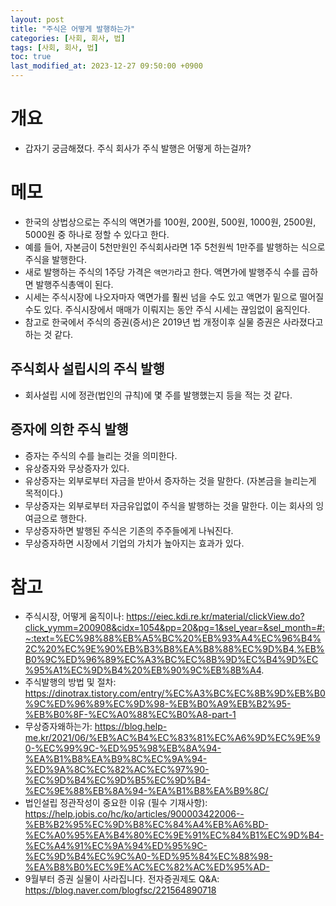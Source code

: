 ```yaml
---
layout: post
title: "주식은 어떻게 발행하는가"
categories: [사회, 회사, 법]
tags: [사회, 회사, 법]
toc: true
last_modified_at: 2023-12-27 09:50:00 +0900
---
```


# 개요
- 갑자기 궁금해졌다. 주식 회사가 주식 발행은 어떻게 하는걸까?

# 메모
- 한국의 상법상으로는 주식의 액면가를 100원, 200원, 500원, 1000원, 2500원, 5000원 중 하나로 정할 수 있다고 한다. 
- 예를 들어, 자본금이 5천만원인 주식회사라면 1주 5천원씩 1만주를 발행하는 식으로 주식을 발행한다. 
- 새로 발행하는 주식의 1주당 가격은 `액면가`라고 한다. 액면가에 발행주식 수를 곱하면 발행주식총액이 된다. 
- 시세는 주식시장에 나오자마자 액면가를 훨씬 넘을 수도 있고 액면가 밑으로 떨어질 수도 있다. 주식시장에서 매매가 이뤄지는 동안 주식 시세는 끊임없이 움직인다.
- 참고로 한국에서 주식의 증권(증서)은 2019년 법 개정이후 실물 증권은 사라졌다고 하는 것 같다. 

## 주식회사 설립시의 주식 발행
- 회사설립 시에 정관(법인의 규칙)에 몇 주를 발행했는지 등을 적는 것 같다. 

## 증자에 의한 주식 발행
- 증자는 주식의 수를 늘리는 것을 의미한다. 
- 유상증자와 무상증자가 있다. 
- 유상증자는 외부로부터 자금을 받아서 증자하는 것을 말한다. (자본금을 늘리는게 목적이다.)
- 무상증자는 외부로부터 자금유입없이 주식을 발행하는 것을 말한다. 이는 회사의 잉여금으로 행한다. 
- 무상증자하면 발행된 주식은 기존의 주주들에게 나눠진다. 
- 무상증자하면 시장에서 기업의 가치가 높아지는 효과가 있다. 


# 참고
- 주식시장, 어떻게 움직이나: https://eiec.kdi.re.kr/material/clickView.do?click_yymm=200908&cidx=1054&pp=20&pg=1&sel_year=&sel_month=#:~:text=%EC%98%88%EB%A5%BC%20%EB%93%A4%EC%96%B4%2C%20%EC%9E%90%EB%B3%B8%EA%B8%88%EC%9D%B4,%EB%B0%9C%ED%96%89%EC%A3%BC%EC%8B%9D%EC%B4%9D%EC%95%A1%EC%9D%B4%20%EB%90%9C%EB%8B%A4.
- 주식발행의 방법 및 절차: https://dinotrax.tistory.com/entry/%EC%A3%BC%EC%8B%9D%EB%B0%9C%ED%96%89%EC%9D%98-%EB%B0%A9%EB%B2%95-%EB%B0%8F-%EC%A0%88%EC%B0%A8-part-1
- 무상증자왜하는가: https://blog.help-me.kr/2021/06/%EB%AC%B4%EC%83%81%EC%A6%9D%EC%9E%90-%EC%99%9C-%ED%95%98%EB%8A%94-%EA%B1%B8%EA%B9%8C%EC%9A%94-%ED%9A%8C%EC%82%AC%EC%97%90-%EC%9D%B4%EC%9D%B5%EC%9D%B4-%EC%9E%88%EB%8A%94-%EA%B1%B8%EA%B9%8C/
- 법인설립 정관작성이 중요한 이유 (필수 기재사항): https://help.jobis.co/hc/ko/articles/900003422006--%EB%B2%95%EC%9D%B8%EC%84%A4%EB%A6%BD-%EC%A0%95%EA%B4%80%EC%9E%91%EC%84%B1%EC%9D%B4-%EC%A4%91%EC%9A%94%ED%95%9C-%EC%9D%B4%EC%9C%A0-%ED%95%84%EC%88%98-%EA%B8%B0%EC%9E%AC%EC%82%AC%ED%95%AD-
- 9월부터 증권 실물이 사라집니다. 전자증권제도 Q&A: https://blog.naver.com/blogfsc/221564890718